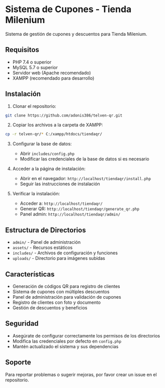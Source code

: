 # Sistema de Cupones - Tienda Milenium

Sistema de gestión de cupones y descuentos para Tienda Milenium.

## Requisitos

- PHP 7.4 o superior
- MySQL 5.7 o superior
- Servidor web (Apache recomendado)
- XAMPP (recomendado para desarrollo)

## Instalación

1. Clonar el repositorio:
```bash
git clone https://github.com/adonis386/telven-qr.git
```

2. Copiar los archivos a la carpeta de XAMPP:
```bash
cp -r telven-qr/* C:/xampp/htdocs/tiendaqr/
```

3. Configurar la base de datos:
   - Abrir `includes/config.php`
   - Modificar las credenciales de la base de datos si es necesario

4. Acceder a la página de instalación:
   - Abrir en el navegador: `http://localhost/tiendaqr/install.php`
   - Seguir las instrucciones de instalación

5. Verificar la instalación:
   - Acceder a: `http://localhost/tiendaqr/`
   - Generar QR: `http://localhost/tiendaqr/generate_qr.php`
   - Panel admin: `http://localhost/tiendaqr/admin/`

## Estructura de Directorios

- `admin/` - Panel de administración
- `assets/` - Recursos estáticos
- `includes/` - Archivos de configuración y funciones
- `uploads/` - Directorio para imágenes subidas

## Características

- Generación de códigos QR para registro de clientes
- Sistema de cupones con múltiples descuentos
- Panel de administración para validación de cupones
- Registro de clientes con foto y documento
- Gestión de descuentos y beneficios

## Seguridad

- Asegúrate de configurar correctamente los permisos de los directorios
- Modifica las credenciales por defecto en `config.php`
- Mantén actualizado el sistema y sus dependencias

## Soporte

Para reportar problemas o sugerir mejoras, por favor crear un issue en el repositorio. 